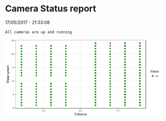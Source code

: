 Camera Status report
================
17/05/2017 - 21:33:08

    All cameras are up and running

![](camreport_files/figure-markdown_github/unnamed-chunk-2-1.png)
